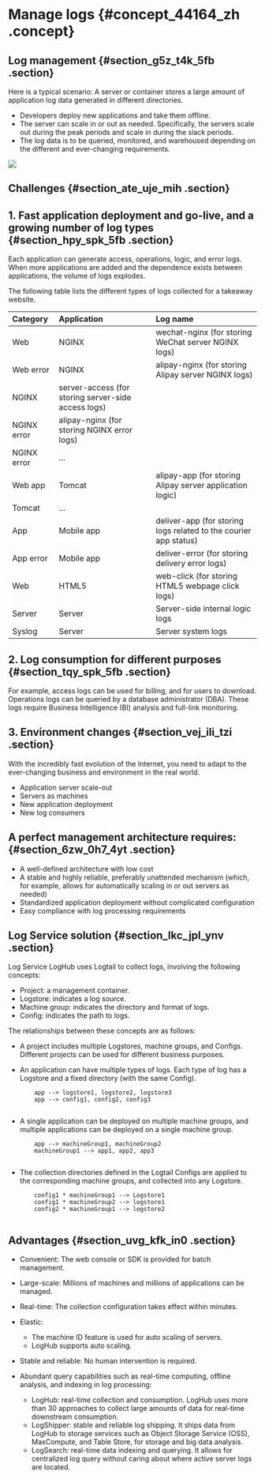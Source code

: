 # Manage logs {#concept_44164_zh .concept}

## Log management {#section_g5z_t4k_5fb .section}

Here is a typical scenario: A server or container stores a large amount of application log data generated in different directories.

-   Developers deploy new applications and take them offline.
-   The server can scale in or out as needed. Specifically, the servers scale out during the peak periods and scale in during the slack periods.
-   The log data is to be queried, monitored, and warehoused depending on the different and ever-changing requirements.

![](http://static-aliyun-doc.oss-cn-hangzhou.aliyuncs.com/assets/img/13198/156877572232391_en-US.png)

## Challenges {#section_ate_uje_mih .section}

## 1. Fast application deployment and go-live, and a growing number of log types {#section_hpy_spk_5fb .section}

Each application can generate access, operations, logic, and error logs. When more applications are added and the dependence exists between applications, the volume of logs explodes.

The following table lists the different types of logs collected for a takeaway website.

|Category|Application|Log name|
|:-------|:----------|:-------|
|Web|NGINX|wechat-nginx \(for storing WeChat server NGINX logs\)|
|Web error|NGINX|alipay-nginx \(for storing Alipay server NGINX logs\)|
|NGINX|server-access \(for storing server-side access logs\)|
|NGINX error|alipay-nginx \(for storing NGINX error logs\)|
|NGINX error|...|
|Web app|Tomcat|alipay-app \(for storing Alipay server application logic\)|
|Tomcat|...|
|App|Mobile app|deliver-app \(for storing logs related to the courier app status\)|
|App error|Mobile app|deliver-error \(for storing delivery error logs\)|
|Web|HTML5|web-click \(for storing HTML5 webpage click logs\)|
|Server|Server|Server-side internal logic logs|
|Syslog|Server|Server system logs|

## 2. Log consumption for different purposes {#section_tqy_spk_5fb .section}

For example, access logs can be used for billing, and for users to download. Operations logs can be queried by a database administrator \(DBA\). These logs require Business Intelligence \(BI\) analysis and full-link monitoring.

## 3. Environment changes {#section_vej_ili_tzi .section}

With the incredibly fast evolution of the Internet, you need to adapt to the ever-changing business and environment in the real world.

-   Application server scale-out
-   Servers as machines
-   New application deployment
-   New log consumers

## A perfect management architecture requires: {#section_6zw_0h7_4yt .section}

-   A well-defined architecture with low cost
-   A stable and highly reliable, preferably unattended mechanism \(which, for example, allows for automatically scaling in or out servers as needed\)
-   Standardized application deployment without complicated configuration
-   Easy compliance with log processing requirements

## Log Service solution {#section_lkc_jpl_ynv .section}

Log Service LogHub uses Logtail to collect logs, involving the following concepts:

-   Project: a management container.
-   Logstore: indicates a log source.
-   Machine group: indicates the directory and format of logs.
-   Config: indicates the path to logs.

The relationships between these concepts are as follows:

-   A project includes multiple Logstores, machine groups, and Configs. Different projects can be used for different business purposes.
-   An application can have multiple types of logs. Each type of log has a Logstore and a fixed directory \(with the same Config\).

    ``` {#codeblock_zsx_yun_gc2}
        app --> logstore1, logstore2, logstore3
        app --> config1, config2, config3 
    					
    ```

-   A single application can be deployed on multiple machine groups, and multiple applications can be deployed on a single machine group.

    ``` {#codeblock_6pu_jn3_2ho}
        app --> machineGroup1, machineGroup2
        machineGroup1 --> app1, app2, app3
    					
    ```

-   The collection directories defined in the Logtail Configs are applied to the corresponding machine groups, and collected into any Logstore.

    ``` {#codeblock_h2y_pdb_ek9}
        config1 * machineGroup1 --> Logstore1
        config1 * machineGroup2 --> logstore1
        config2 * machineGroup1 --> logstore2
    					
    ```


## Advantages {#section_uvg_kfk_in0 .section}

-   Convenient: The web console or SDK is provided for batch management.

-   Large-scale: Millions of machines and millions of applications can be managed.

-   Real-time: The collection configuration takes effect within minutes.

-   Elastic:

    -   The machine ID feature is used for auto scaling of servers.
    -   LogHub supports auto scaling.
-   Stable and reliable: No human intervention is required.

-   Abundant query capabilities such as real-time computing, offline analysis, and indexing in log processing:

    -   LogHub: real-time collection and consumption. LogHub uses more than 30 approaches to collect large amounts of data for real-time downstream consumption.
    -   LogShipper: stable and reliable log shipping. It ships data from LogHub to storage services such as Object Storage Service \(OSS\), MaxCompute, and Table Store, for storage and big data analysis.
    -   LogSearch: real-time data indexing and querying. It allows for centralized log query without caring about where active server logs are located.

